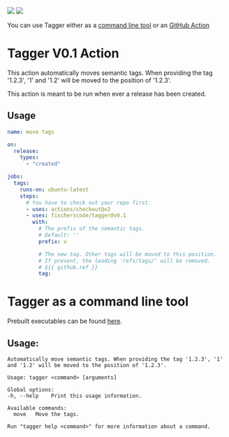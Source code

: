 [![](https://img.shields.io/github/v/release/fischerscode/tagger)](https://github.com/fischerscode/tagger/releases/latest)
[![](https://img.shields.io/github/license/fischerscode/tagger)](https://github.com/fischerscode/tagger/blob/master/LICENSE)

You can use Tagger either as a [command line tool](#tagger-as-a-command-line-tool) or an [GitHub Action](#tagger-v01-action)


# Tagger V0.1 Action
This action automatically moves semantic tags. When providing the tag '1.2.3', '1' and '1.2' will be moved to the position of '1.2.3'.

This action is meant to be run when ever a release has been created.

## Usage
```yaml
name: move tags

on:
  release:
    types:
      - "created"

jobs:
  tags:
    runs-on: ubuntu-latest
    steps:
      # You have to check out your repo first.
      - uses: actions/checkout@v2
      - uses: fischerscode/tagger@v0.1
        with:
          # The prefix of the semantic tags.
          # Default: ''
          prefix: v

          # The new tag. Other tags will be moved to this position.
          # If present, the leading 'refs/tags/' will be removed.
          # ${{ github.ref }}
          tag: 
```

# Tagger as a command line tool

Prebuilt executables can be found [here](https://github.com/fischerscode/tagger/releases/latest).

## Usage:
```
Automatically move semantic tags. When providing the tag '1.2.3', '1' and '1.2' will be moved to the position of '1.2.3'.

Usage: tagger <command> [arguments]

Global options:
-h, --help    Print this usage information.

Available commands:
  move   Move the tags.

Run "tagger help <command>" for more information about a command.
```
